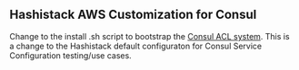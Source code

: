 ## Hashistack AWS Customization for Consul

Change to the install .sh script to bootstrap the [Consul ACL system](https://www.consul.io/docs/agent/acl-system.html). This is a change to the Hashistack default configuraton for Consul Service Configuration testing/use cases. 
